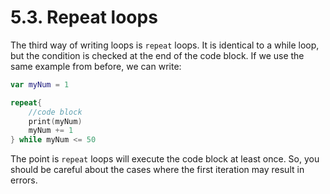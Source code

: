 # 5.3. Repeat loops

The third way of writing loops is `repeat` loops. It is identical to a while loop, but the condition is checked at the end of the code block. If we use the same example from before, we can write:

```swift
var myNum = 1

repeat{
    //code block
    print(myNum)
    myNum += 1
} while myNum <= 50

```

The point is `repeat` loops will execute the code block at least once. So, you should be careful about the cases where the first iteration may result in errors.
